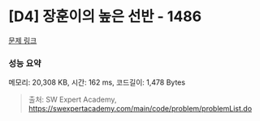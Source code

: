# [D4] 장훈이의 높은 선반 - 1486 

[문제 링크](https://swexpertacademy.com/main/code/problem/problemDetail.do?contestProbId=AV2b7Yf6ABcBBASw) 

### 성능 요약

메모리: 20,308 KB, 시간: 162 ms, 코드길이: 1,478 Bytes



> 출처: SW Expert Academy, https://swexpertacademy.com/main/code/problem/problemList.do